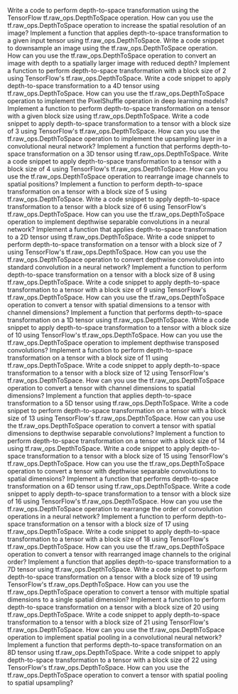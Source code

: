 Write a code to perform depth-to-space transformation using the TensorFlow tf.raw_ops.DepthToSpace operation.
How can you use the tf.raw_ops.DepthToSpace operation to increase the spatial resolution of an image?
Implement a function that applies depth-to-space transformation to a given input tensor using tf.raw_ops.DepthToSpace.
Write a code snippet to downsample an image using the tf.raw_ops.DepthToSpace operation.
How can you use the tf.raw_ops.DepthToSpace operation to convert an image with depth to a spatially larger image with reduced depth?
Implement a function to perform depth-to-space transformation with a block size of 2 using TensorFlow's tf.raw_ops.DepthToSpace.
Write a code snippet to apply depth-to-space transformation to a 4D tensor using tf.raw_ops.DepthToSpace.
How can you use the tf.raw_ops.DepthToSpace operation to implement the PixelShuffle operation in deep learning models?
Implement a function to perform depth-to-space transformation on a tensor with a given block size using tf.raw_ops.DepthToSpace.
Write a code snippet to apply depth-to-space transformation to a tensor with a block size of 3 using TensorFlow's tf.raw_ops.DepthToSpace.
How can you use the tf.raw_ops.DepthToSpace operation to implement the upsampling layer in a convolutional neural network?
Implement a function that performs depth-to-space transformation on a 3D tensor using tf.raw_ops.DepthToSpace.
Write a code snippet to apply depth-to-space transformation to a tensor with a block size of 4 using TensorFlow's tf.raw_ops.DepthToSpace.
How can you use the tf.raw_ops.DepthToSpace operation to rearrange image channels to spatial positions?
Implement a function to perform depth-to-space transformation on a tensor with a block size of 5 using tf.raw_ops.DepthToSpace.
Write a code snippet to apply depth-to-space transformation to a tensor with a block size of 6 using TensorFlow's tf.raw_ops.DepthToSpace.
How can you use the tf.raw_ops.DepthToSpace operation to implement depthwise separable convolutions in a neural network?
Implement a function that applies depth-to-space transformation to a 2D tensor using tf.raw_ops.DepthToSpace.
Write a code snippet to perform depth-to-space transformation on a tensor with a block size of 7 using TensorFlow's tf.raw_ops.DepthToSpace.
How can you use the tf.raw_ops.DepthToSpace operation to convert depthwise convolution into standard convolution in a neural network?
Implement a function to perform depth-to-space transformation on a tensor with a block size of 8 using tf.raw_ops.DepthToSpace.
Write a code snippet to apply depth-to-space transformation to a tensor with a block size of 9 using TensorFlow's tf.raw_ops.DepthToSpace.
How can you use the tf.raw_ops.DepthToSpace operation to convert a tensor with spatial dimensions to a tensor with channel dimensions?
Implement a function that performs depth-to-space transformation on a 1D tensor using tf.raw_ops.DepthToSpace.
Write a code snippet to apply depth-to-space transformation to a tensor with a block size of 10 using TensorFlow's tf.raw_ops.DepthToSpace.
How can you use the tf.raw_ops.DepthToSpace operation to implement depthwise transposed convolutions?
Implement a function to perform depth-to-space transformation on a tensor with a block size of 11 using tf.raw_ops.DepthToSpace.
Write a code snippet to apply depth-to-space transformation to a tensor with a block size of 12 using TensorFlow's tf.raw_ops.DepthToSpace.
How can you use the tf.raw_ops.DepthToSpace operation to convert a tensor with channel dimensions to spatial dimensions?
Implement a function that applies depth-to-space transformation to a 5D tensor using tf.raw_ops.DepthToSpace.
Write a code snippet to perform depth-to-space transformation on a tensor with a block size of 13 using TensorFlow's tf.raw_ops.DepthToSpace.
How can you use the tf.raw_ops.DepthToSpace operation to convert a tensor with spatial dimensions to depthwise separable convolutions?
Implement a function to perform depth-to-space transformation on a tensor with a block size of 14 using tf.raw_ops.DepthToSpace.
Write a code snippet to apply depth-to-space transformation to a tensor with a block size of 15 using TensorFlow's tf.raw_ops.DepthToSpace.
How can you use the tf.raw_ops.DepthToSpace operation to convert a tensor with depthwise separable convolutions to spatial dimensions?
Implement a function that performs depth-to-space transformation on a 6D tensor using tf.raw_ops.DepthToSpace.
Write a code snippet to apply depth-to-space transformation to a tensor with a block size of 16 using TensorFlow's tf.raw_ops.DepthToSpace.
How can you use the tf.raw_ops.DepthToSpace operation to rearrange the order of convolution operations in a neural network?
Implement a function to perform depth-to-space transformation on a tensor with a block size of 17 using tf.raw_ops.DepthToSpace.
Write a code snippet to apply depth-to-space transformation to a tensor with a block size of 18 using TensorFlow's tf.raw_ops.DepthToSpace.
How can you use the tf.raw_ops.DepthToSpace operation to convert a tensor with rearranged image channels to the original order?
Implement a function that applies depth-to-space transformation to a 7D tensor using tf.raw_ops.DepthToSpace.
Write a code snippet to perform depth-to-space transformation on a tensor with a block size of 19 using TensorFlow's tf.raw_ops.DepthToSpace.
How can you use the tf.raw_ops.DepthToSpace operation to convert a tensor with multiple spatial dimensions to a single spatial dimension?
Implement a function to perform depth-to-space transformation on a tensor with a block size of 20 using tf.raw_ops.DepthToSpace.
Write a code snippet to apply depth-to-space transformation to a tensor with a block size of 21 using TensorFlow's tf.raw_ops.DepthToSpace.
How can you use the tf.raw_ops.DepthToSpace operation to implement spatial pooling in a convolutional neural network?
Implement a function that performs depth-to-space transformation on an 8D tensor using tf.raw_ops.DepthToSpace.
Write a code snippet to apply depth-to-space transformation to a tensor with a block size of 22 using TensorFlow's tf.raw_ops.DepthToSpace.
How can you use the tf.raw_ops.DepthToSpace operation to convert a tensor with spatial pooling to spatial upsampling?